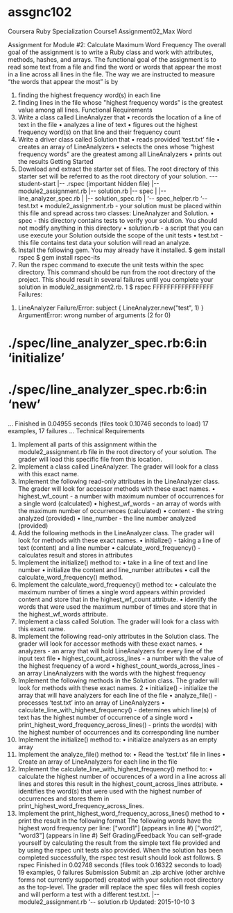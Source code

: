 # assgnc102
Coursera Ruby Specialization Course1 Assignment02_Max Word

Assignment for Module #2: Calculate Maximum Word Frequency
The overall goal of the assignment is to write a Ruby class and work with attributes, methods, hashes, and arrays.
The functional goal of the assignment is to read some text from a file and find the word or words that appear the most
in a line across all lines in the file. The way we are instructed to measure “the words that appear the most” is by
1. finding the highest frequency word(s) in each line
2. finding lines in the file whose "highest frequency words"
is the greatest value among all lines.
Functional Requirements
1. Write a class called LineAnalyzer that
• records the location of a line of text in the file
• analyzes a line of text
• figures out the highest frequency word(s) on that line and their frequency count
2. Write a driver class called Solution that
• reads provided ‘test.txt’ file
• creates an array of LineAnalyzers
• selects the ones whose “highest frequency words” are the greatest among all LineAnalyzers
• prints out the results
Getting Started
1. Download and extract the starter set of files. The root directory of this starter set will be referred to as the root
directory of your solution.
--- student-start
|-- .rspec (important hidden file)
|-- module2_assignment.rb
|-- solution.rb
|-- spec
| |-- line_analyzer_spec.rb
| |-- solution_spec.rb
| ‘-- spec_helper.rb
‘-- test.txt
• module2_assignment.rb - your solution must be placed within this file and spread across two classes:
LineAnalyzer and Solution.
• spec - this directory contains tests to verify your solution. You should not modify anything in this directory
• solution.rb - a script that you can use execute your Solution outside the scope of the unit tests
• test.txt - this file contains test data your solution will read an analyze.
2. Install the following gem. You may already have it installed.
$ gem install rspec
$ gem install rspec-its
3. Run the rspec command to execute the unit tests within the spec directory. This command should be run
from the root directory of the project. This should result in several failures until you complete your solution in
module2_assignment2.rb.
1
$ rspec
FFFFFFFFFFFFFFFFF
Failures:
1) LineAnalyzer
Failure/Error: subject { LineAnalyzer.new("test", 1) }
ArgumentError:
wrong number of arguments (2 for 0)
# ./spec/line_analyzer_spec.rb:6:in ‘initialize’
# ./spec/line_analyzer_spec.rb:6:in ‘new’
...
Finished in 0.04955 seconds (files took 0.10746 seconds to load)
17 examples, 17 failures
...
Technical Requirements
1. Implement all parts of this assignment within the module2_assignment.rb file in the root directory of your
solution. The grader will load this specific file from this location.
2. Implement a class called LineAnalyzer. The grader will look for a class with this exact name.
3. Implement the following read-only attributes in the LineAnalyzer class. The grader will look for accessor methods
with these exact names.
• highest_wf_count - a number with maximum number of occurrences for a single word (calculated)
• highest_wf_words - an array of words with the maximum number of occurrences (calculated)
• content - the string analyzed (provided)
• line_number - the line number analyzed (provided)
4. Add the following methods in the LineAnalyzer class. The grader will look for methods with these exact names.
• initialize() - taking a line of text (content) and a line number
• calculate_word_frequency() - calculates result and stores in attributes
5. Implement the initialize() method to:
• take in a line of text and line number
• initialize the content and line_number attributes
• call the calculate_word_frequency() method.
6. Implement the calculate_word_frequency() method to:
• calculate the maximum number of times a single word appears within provided content and store that in the
highest_wf_count attribute.
• identify the words that were used the maximum number of times and store that in the highest_wf_words
attribute.
7. Implement a class called Solution. The grader will look for a class with this exact name.
8. Implement the following read-only attributes in the Solution class. The grader will look for accessor methods
with these exact names.
• analyzers - an array that will hold LineAnalyzers for every line of the input text file
• highest_count_across_lines - a number with the value of the highest frequency of a word
• highest_count_words_across_lines - an array LineAnalyzers with the words with the highest frequency
9. Implement the following methods in the Solution class. The grader will look for methods with these exact names.
2
• initialize() - initialize the array that will have analyzers for each line of the file
• analyze_file() - processes ‘test.txt’ into an array of LineAnalyzers
• calculate_line_with_highest_frequency() - determines which line(s) of text has the highest number of
occurrence of a single word
• print_highest_word_frequency_across_lines() - prints the word(s) with the highest number of occurrences
and its corresponding line number
10. Implement the initialize() method to:
• initialize analyzers as an empty array
11. Implement the analyze_file() method to:
• Read the ‘test.txt’ file in lines
• Create an array of LineAnalyzers for each line in the file
12. Implement the calculate_line_with_highest_frequency() method to:
• calculate the highest number of occurences of a word in a line across all lines and stores this result in the
highest_count_across_lines attribute.
• identifies the word(s) that were used with the highest number of occurrences and stores them in
print_highest_word_frequency_across_lines.
13. Implement the print_highest_word_frequency_across_lines() method to
• print the result in the following format
The following words have the highest word frequency per line:
["word1"] (appears in line #)
["word2", "word3"] (appears in line #)
Self Grading/Feedback
You can self-grade yourself by calculating the result from the simple text file provided and by using the rspec unit tests
also provided. When the solution has been completed successfully, the rspec test result should look ast follows.
$ rspec
Finished in 0.02748 seconds (files took 0.16322 seconds to load)
19 examples, 0 failures
Submission
Submit an .zip archive (other archive forms not currently supported) created with your solution root directory as the
top-level. The grader will replace the spec files will fresh copies and will perform a test with a different test.txt.
|-- module2_assignment.rb
‘-- solution.rb
Updated: 2015-10-10
3
